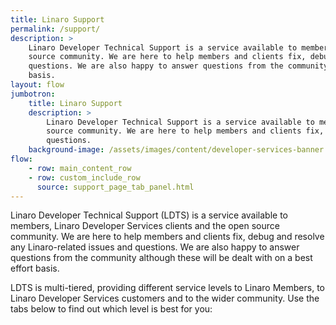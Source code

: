 ```yaml
---
title: Linaro Support
permalink: /support/
description: >
    Linaro Developer Technical Support is a service available to members, Linaro Developer Services clients and the open
    source community. We are here to help members and clients fix, debug and resolve any Linaro-related issues and
    questions. We are also happy to answer questions from the community although these will be dealt with on a best effort
    basis.
layout: flow
jumbotron:
    title: Linaro Support
    description: >
        Linaro Developer Technical Support is a service available to members, Linaro Developer Services clients and the open
        source community. We are here to help members and clients fix, debug and resolve any Linaro-related issues and
        questions.
    background-image: /assets/images/content/developer-services-banner.jpg
flow:
    - row: main_content_row
    - row: custom_include_row
      source: support_page_tab_panel.html
---
```

Linaro Developer Technical Support (LDTS) is a service available to members, Linaro Developer Services clients and the open source community. We are here to help members and clients fix, debug and resolve any Linaro-related issues and questions. We are also happy to answer questions from the community although these will be dealt with on a best effort basis.

LDTS is multi-tiered, providing different service levels to Linaro Members, to Linaro Developer Services customers and to the wider community. Use the tabs below to find out which level is best for you:
